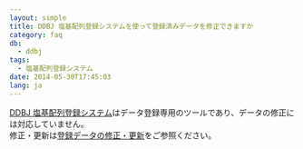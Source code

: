 ```yaml
---
layout: simple
title: DDBJ 塩基配列登録システムを使って登録済みデータを修正できますか
category: faq
db:
  - ddbj
tags: 
  - 塩基配列登録システム
date: 2014-05-30T17:45:03
lang: ja
---
```


[DDBJ 塩基配列登録システム](/ddbj/web-submission.html)はデータ登録専用のツールであり、データの修正には対応していません。    
修正・更新は[登録データの修正・更新](/ddbj/update.html)をご参照ください。

